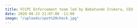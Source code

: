 ```yaml
---
title: FCCPC Enforcement team led by Babatunde Irukera, CEO
date: 2020-08-23 21:07:00 -11:00
image: "/uploads/spot%20check.jpg"
---
```


